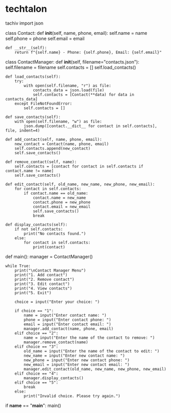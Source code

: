 # techtalon
tachiv
import json

class Contact:
    def __init__(self, name, phone, email):
        self.name = name
        self.phone = phone
        self.email = email

    def __str__(self):
        return f"{self.name} - Phone: {self.phone}, Email: {self.email}"

class ContactManager:
    def __init__(self, filename="contacts.json"):
        self.filename = filename
        self.contacts = []
        self.load_contacts()

    def load_contacts(self):
        try:
            with open(self.filename, "r") as file:
                contacts_data = json.load(file)
                self.contacts = [Contact(**data) for data in contacts_data]
        except FileNotFoundError:
            self.contacts = []

    def save_contacts(self):
        with open(self.filename, "w") as file:
            json.dump([contact.__dict__ for contact in self.contacts], file, indent=4)

    def add_contact(self, name, phone, email):
        new_contact = Contact(name, phone, email)
        self.contacts.append(new_contact)
        self.save_contacts()

    def remove_contact(self, name):
        self.contacts = [contact for contact in self.contacts if contact.name != name]
        self.save_contacts()

    def edit_contact(self, old_name, new_name, new_phone, new_email):
        for contact in self.contacts:
            if contact.name == old_name:
                contact.name = new_name
                contact.phone = new_phone
                contact.email = new_email
                self.save_contacts()
                break

    def display_contacts(self):
        if not self.contacts:
            print("No contacts found.")
        else:
            for contact in self.contacts:
                print(contact)

def main():
    manager = ContactManager()

    while True:
        print("\nContact Manager Menu")
        print("1. Add contact")
        print("2. Remove contact")
        print("3. Edit contact")
        print("4. View contacts")
        print("5. Exit")

        choice = input("Enter your choice: ")

        if choice == "1":
            name = input("Enter contact name: ")
            phone = input("Enter contact phone: ")
            email = input("Enter contact email: ")
            manager.add_contact(name, phone, email)
        elif choice == "2":
            name = input("Enter the name of the contact to remove: ")
            manager.remove_contact(name)
        elif choice == "3":
            old_name = input("Enter the name of the contact to edit: ")
            new_name = input("Enter new contact name: ")
            new_phone = input("Enter new contact phone: ")
            new_email = input("Enter new contact email: ")
            manager.edit_contact(old_name, new_name, new_phone, new_email)
        elif choice == "4":
            manager.display_contacts()
        elif choice == "5":
            break
        else:
            print("Invalid choice. Please try again.")

if __name__ == "__main__":
    main()
